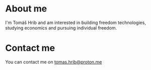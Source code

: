 # About me
I'm Tomáš Hrib and am interested in building freedom technologies, studying economics and pursuing individual freedom.
# Contact me
You can contact me on tomas.hrib@proton.me
<!---
tomashrib/tomashrib is a ✨ special ✨ repository because its `README.md` (this file) appears on your GitHub profile.
You can click the Preview link to take a look at your changes.
--->
